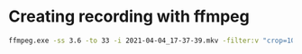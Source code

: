 # Creating recording with ffmpeg
```bash
ffmpeg.exe -ss 3.6 -to 33 -i 2021-04-04_17-37-39.mkv -filter:v "crop=1050:800:170:150" -vol 0 output.mp4 -y
```